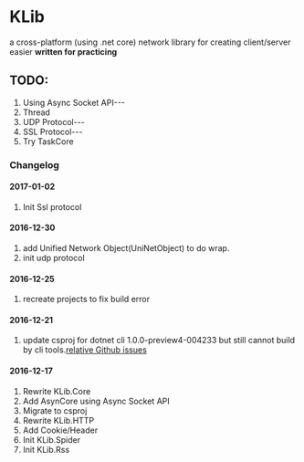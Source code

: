 # KLib
a cross-platform (using .net core) network library for creating client/server easier
**written for practicing**
## TODO:
1. Using Async Socket API---
2. Thread
3. UDP Protocol---
4. SSL Protocol---
5. Try TaskCore

### Changelog

#### 2017-01-02
1. Init Ssl protocol

#### 2016-12-30
1. add Unified Network Object(UniNetObject) to do wrap.
2. init udp protocol

#### 2016-12-25
1. recreate projects to fix build error

#### 2016-12-21
1. update csproj for dotnet cli 1.0.0-preview4-004233 but still cannot build by cli tools.[relative Github issues](https://github.com/Microsoft/dotnet/issues/340)

#### 2016-12-17
1. Rewrite KLib.Core
2. Add AsynCore using Async Socket API
3. Migrate to csproj
4. Rewrite KLib.HTTP
5. Add Cookie/Header
6. Init KLib.Spider 
7. Init KLib.Rss
